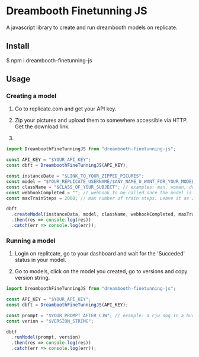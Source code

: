 # Dreambooth Finetunning JS

A javascript library to create and run dreambooth models on replicate.

## Install

\$ npm i dreambooth-finetunning-js

## Usage

### Creating a model

1. Go to replicate.com and get your API key.

2. Zip your pictures and upload them to somewhere accessible via HTTP. Get the download link.

3.

```javascript
import DreamboothFineTunningJS from "dreambooth-finetunning-js";

const API_KEY = "$YOUR_API_KEY";
const dbft = DreamboothFineTunningJS(API_KEY);

const instanceDate = "$LINK_TO_YOUR_ZIPPED_PICURES";
const model = "$YOUR_REPLICATE_USERNAME/$ANY_NAME_U_WANT_FOR_YOUR_MODEL";
const className = "$CLASS_OF_YOUR_SUBJECT"; // examples: man, woman, dog etc
const webhookCompleted = ""; // webhook to be called once the model is created. If may leave it empty.
const maxTrainSteps = 2000; // max number of train steps. Leave it as 2000 if you don't know what it means.

dbft
  .createModel(instanceData, model, className, webhookCompleted, maxTrainSteps)
  .then(res => console.log(res))
  .catch(err => console.log(err));
```

### Running a model

1. Login on replitcate, go to your dashboard and wait for the 'Succeded' status in your model.

2. Go to models, click on the model you created, go to versions and copy version string.

```javascript
import DreamboothFineTunningJS from "dreambooth-finetunning-js";

const API_KEY = "$YOUR_API_KEY";
const dbft = DreamboothFineTunningJS(API_KEY);

const prompt = "$YOUR_PROMPT_AFTER_CJW"; // example: a cjw dog in a bucket, digital art
const verion = "$VERSION_STRING";

dbtf
  .runModel(prompt, version)
  .then(res => console.log(res))
  .catch(err => console.log(err));
```
